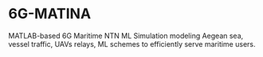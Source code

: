# 6G-MATINA
MATLAB-based 6G Maritime NTN ML Simulation modeling Aegean sea, vessel traffic, UAVs relays, ML schemes to efficiently serve maritime users.

